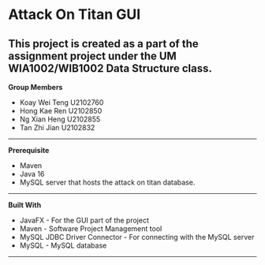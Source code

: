 # Attack On Titan GUI
**This project is created as a part of the assignment project under
the UM WIA1002/WIB1002 Data Structure class.**
---

**Group Members**
- Koay Wei Teng U2102760
- Hong Kae Ren U2102850
- Ng Xian Heng U2102855
- Tan Zhi Jian U2102832
---

**Prerequisite**
- Maven
- Java 16
- MySQL server that hosts the attack on titan database.
---

**Built With**
- JavaFX - For the GUI part of the project
- Maven - Software Project Management tool
- MySQL JDBC Driver Connector - For connecting with the MySQL
  server
- MySQL - MySQL database
---




